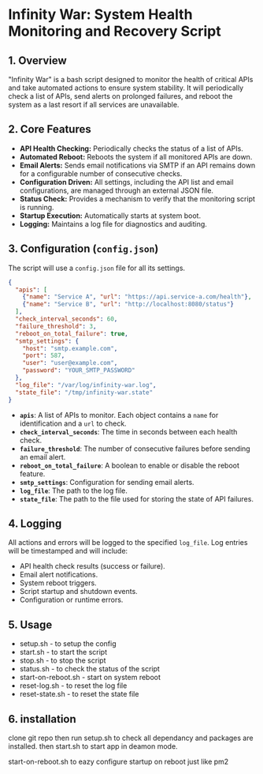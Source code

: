 # Infinity War: System Health Monitoring and Recovery Script

## 1. Overview

"Infinity War" is a bash script designed to monitor the health of critical APIs and take automated actions to ensure system stability. It will periodically check a list of APIs, send alerts on prolonged failures, and reboot the system as a last resort if all services are unavailable.

## 2. Core Features

*   **API Health Checking:** Periodically checks the status of a list of APIs.
*   **Automated Reboot:** Reboots the system if all monitored APIs are down.
*   **Email Alerts:** Sends email notifications via SMTP if an API remains down for a configurable number of consecutive checks.
*   **Configuration Driven:** All settings, including the API list and email configurations, are managed through an external JSON file.
*   **Status Check:** Provides a mechanism to verify that the monitoring script is running.
*   **Startup Execution:** Automatically starts at system boot.
*   **Logging:** Maintains a log file for diagnostics and auditing.

## 3. Configuration (`config.json`)

The script will use a `config.json` file for all its settings.

```json
{
  "apis": [
    {"name": "Service A", "url": "https://api.service-a.com/health"},
    {"name": "Service B", "url": "http://localhost:8080/status"}
  ],
  "check_interval_seconds": 60,
  "failure_threshold": 3,
  "reboot_on_total_failure": true,
  "smtp_settings": {
    "host": "smtp.example.com",
    "port": 587,
    "user": "user@example.com",
    "password": "YOUR_SMTP_PASSWORD"
  },
  "log_file": "/var/log/infinity-war.log",
  "state_file": "/tmp/infinity-war.state"
}
```

*   **`apis`**: A list of APIs to monitor. Each object contains a `name` for identification and a `url` to check.
*   **`check_interval_seconds`**: The time in seconds between each health check.
*   **`failure_threshold`**: The number of consecutive failures before sending an email alert.
*   **`reboot_on_total_failure`**: A boolean to enable or disable the reboot feature.
*   **`smtp_settings`**: Configuration for sending email alerts.
*   **`log_file`**: The path to the log file.
*   **`state_file`**: The path to the file used for storing the state of API failures.


## 4. Logging

All actions and errors will be logged to the specified `log_file`. Log entries will be timestamped and will include:
*   API health check results (success or failure).
*   Email alert notifications.
*   System reboot triggers.
*   Script startup and shutdown events.
*   Configuration or runtime errors.

## 5. Usage

*   setup.sh - to setup the config
*   start.sh - to start the script
*   stop.sh - to stop the script
*   status.sh - to check the status of the script
*   start-on-reboot.sh - start on system reboot
*   reset-log.sh - to reset the log file
*   reset-state.sh - to reset the state file

## 6. installation 

clone git repo then run setup.sh to check all dependancy and packages are installed.
then start.sh to start app in deamon mode.

start-on-reboot.sh to eazy configure startup on reboot just like pm2



